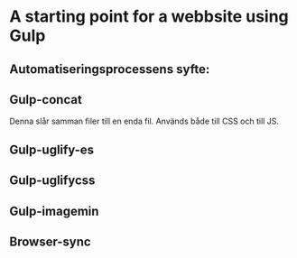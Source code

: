 # A starting point for a webbsite using Gulp

## Automatiseringsprocessens syfte:

## Gulp-concat
Denna slår samman filer till en enda fil. Används både till CSS och till JS. 

## Gulp-uglify-es

## Gulp-uglifycss

## Gulp-imagemin

## Browser-sync
